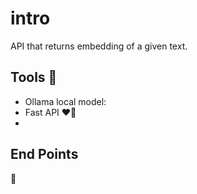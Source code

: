 # intro
API that returns embedding of a given text.


## Tools 🔪
- Ollama local model: 
- Fast API ❤️‍🔥
- 


## End Points
🫛
